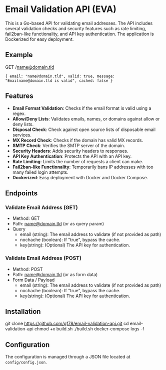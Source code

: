 # Email Validation API (EVA)

This is a Go-based API for validating email addresses. The API includes several validation checks and security features such as rate limiting, fail2ban-like functionality, and API key authentication. The application is Dockerized for easy deployment.


## Example

GET /name@domain.tld

`
{
email: "name@domain.tld",
valid: true,
message: "Emailname@domain.tld is valid",
cached: false
}
`

## Features

- **Email Format Validation**: Checks if the email format is valid using a regex.
- **Allow/Deny Lists**: Validates emails, names, or domains against allow or deny lists.
- **Disposal Check**: Check against open source lists of disposable email services.
- **MX Record Check**: Checks if the domain has valid MX records.
- **SMTP Check**: Verifies the SMTP server of the domain.
- **Security Headers**: Adds security headers to responses.
- **API Key Authentication**: Protects the API with an API key.
- **Rate Limiting**: Limits the number of requests a client can make.
- **Fail2ban-like Functionality**: Temporarily bans IP addresses with too many failed login attempts.
- **Dockerized**: Easy deployment with Docker and Docker Compose.

## Endpoints

### Validate Email Address (GET)
- Method: GET
- Path: <name@domain.tld> (or as query param)
- Query
  - email (string): The email address to validate (if not provided as path)
  - nochache (boolean): If "true", bypass the cache.
  - key(string): (Optional) The API key for authentication.

### Validate Email Address (POST)
- Method: POST
- Path: <name@domain.tld> (or as form data)
- Form Data / Payload
  - email (string): The email address to validate (if not provided as path)
  - nochache (boolean): If "true", bypass the cache.
  - key(string): (Optional) The API key for authentication.


## Installation

git clone https://github.com/gf78/email-validation-api.git
cd email-validation-api
chmod +x build.sh
./build.sh
docker-compose logs -f

## Configuration

The configuration is managed through a JSON file located at `config/config.json`.
